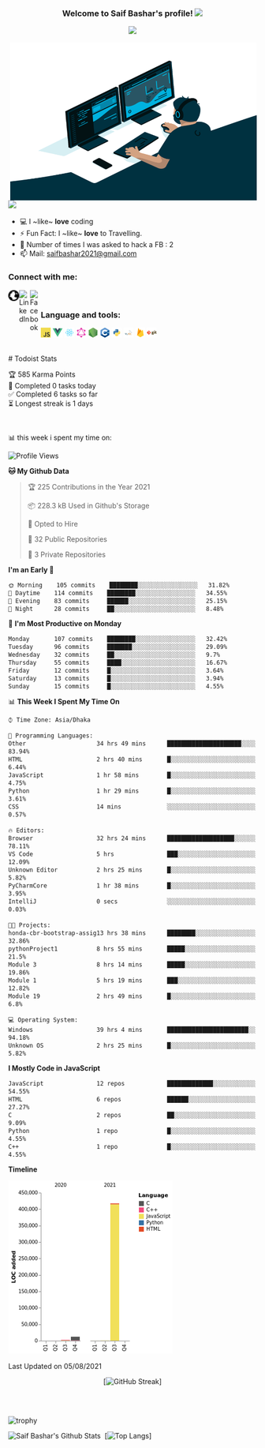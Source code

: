 <h3 align="center">
  Welcome to Saif Bashar's profile!
  <img src="https://media.giphy.com/media/hvRJCLFzcasrR4ia7z/giphy.gif" width="28">
</h3>
<p align="center">
  <a href="https://github.com/saifbashar"><img src="https://readme-typing-svg.herokuapp.com/?lines=Full-stack%20web%20and%20app%20developer;Self-taught%20UI%2FUX%20Designer;2%2B%20years%20of%20coding%20experience;Always%20learning%20new%20things&center=true&width=380&height=45"></a>
</p>


<img align="right" alt="GIF" src="https://raw.githubusercontent.com/saifbashar/saifbashar/main/code.gif" width="500" height="320" />

  
![](https://komarev.com/ghpvc/?username=saifbashar&color=green&style=flat-square&label=PROFILE+VIEWS)



  
  

- 💻 I ~like~ **love** coding
- ⚡ Fun Fact: I ~like~ **love** to Travelling.
- 🏅 Number of times I was asked to hack a FB : 2
- 📫 Mail: saifbashar2021@gmail.com

 
<!-- - Usesless Stats:
 👯 I have successfully worked on production level projects regarding android, web and backend.
currently perfecting my skills with ReactJS and Android MVVM Architecture.


-->
 ### Connect with me:

[<img align="left" alt="" width="22px" src="https://raw.githubusercontent.com/iconic/open-iconic/master/svg/globe.svg" />][website]
[<img align="left" alt="LinkedIn" width="22px" src="https://cdn.jsdelivr.net/npm/simple-icons@v3/icons/linkedin.svg" />][linkedin]
[<img align="left" alt="Facebook" width="22px" src="https://cdn.jsdelivr.net/npm/simple-icons@v3/icons/facebook.svg" />][facebook]


<br /> 


 ### Language and tools:

<code><img height="20" src="https://raw.githubusercontent.com/github/explore/80688e429a7d4ef2fca1e82350fe8e3517d3494d/topics/javascript/javascript.png"></code>
<code><img height="20" src="https://raw.githubusercontent.com/github/explore/80688e429a7d4ef2fca1e82350fe8e3517d3494d/topics/vue/vue.png"></code>
<code><img height="20" src="https://raw.githubusercontent.com/github/explore/80688e429a7d4ef2fca1e82350fe8e3517d3494d/topics/react/react.png"></code>
<code><img height="20" src="https://raw.githubusercontent.com/github/explore/5c058a388828bb5fde0bcafd4bc867b5bb3f26f3/topics/graphql/graphql.png"></code>
<code><img height="20" src="https://raw.githubusercontent.com/github/explore/80688e429a7d4ef2fca1e82350fe8e3517d3494d/topics/nodejs/nodejs.png"></code>
<code><img height="20" src="https://raw.githubusercontent.com/github/explore/80688e429a7d4ef2fca1e82350fe8e3517d3494d/topics/cpp/cpp.png"></code>
<code><img height="20" src="https://raw.githubusercontent.com/github/explore/80688e429a7d4ef2fca1e82350fe8e3517d3494d/topics/python/python.png"></code>
<code><img height="20" src="https://raw.githubusercontent.com/github/explore/80688e429a7d4ef2fca1e82350fe8e3517d3494d/topics/mysql/mysql.png"></code>
<code><img height="20" src="https://raw.githubusercontent.com/github/explore/80688e429a7d4ef2fca1e82350fe8e3517d3494d/topics/firebase/firebase.png"></code>
<code><img height="20" src="https://raw.githubusercontent.com/github/explore/80688e429a7d4ef2fca1e82350fe8e3517d3494d/topics/git/git.png"></code>

  
  


<br />
# Todoist Stats

<!-- TODO-IST:START -->
🏆  585 Karma Points           
🌸  Completed 0 tasks today           
✅  Completed 6 tasks so far           
⏳  Longest streak is 1 days
<!-- TODO-IST:END -->
<br />

📊 this week i spent my time on:
<br />

<!--START_SECTION:waka-->
![Profile Views](http://img.shields.io/badge/Profile%20Views-24-blue)

**🐱 My Github Data** 

> 🏆 225 Contributions in the Year 2021
 > 
> 📦 228.3 kB Used in Github's Storage 
 > 
> 💼 Opted to Hire
 > 
> 📜 32 Public Repositories 
 > 
> 🔑 3 Private Repositories  
 > 
**I'm an Early 🐤** 

```text
🌞 Morning    105 commits    ████████░░░░░░░░░░░░░░░░░   31.82% 
🌆 Daytime    114 commits    ████████░░░░░░░░░░░░░░░░░   34.55% 
🌃 Evening    83 commits     ██████░░░░░░░░░░░░░░░░░░░   25.15% 
🌙 Night      28 commits     ██░░░░░░░░░░░░░░░░░░░░░░░   8.48%

```
📅 **I'm Most Productive on Monday** 

```text
Monday       107 commits    ████████░░░░░░░░░░░░░░░░░   32.42% 
Tuesday      96 commits     ███████░░░░░░░░░░░░░░░░░░   29.09% 
Wednesday    32 commits     ██░░░░░░░░░░░░░░░░░░░░░░░   9.7% 
Thursday     55 commits     ████░░░░░░░░░░░░░░░░░░░░░   16.67% 
Friday       12 commits     █░░░░░░░░░░░░░░░░░░░░░░░░   3.64% 
Saturday     13 commits     █░░░░░░░░░░░░░░░░░░░░░░░░   3.94% 
Sunday       15 commits     █░░░░░░░░░░░░░░░░░░░░░░░░   4.55%

```


📊 **This Week I Spent My Time On** 

```text
⌚︎ Time Zone: Asia/Dhaka

💬 Programming Languages: 
Other                    34 hrs 49 mins      █████████████████████░░░░   83.94% 
HTML                     2 hrs 40 mins       █░░░░░░░░░░░░░░░░░░░░░░░░   6.44% 
JavaScript               1 hr 58 mins        █░░░░░░░░░░░░░░░░░░░░░░░░   4.75% 
Python                   1 hr 29 mins        █░░░░░░░░░░░░░░░░░░░░░░░░   3.61% 
CSS                      14 mins             ░░░░░░░░░░░░░░░░░░░░░░░░░   0.57%

🔥 Editors: 
Browser                  32 hrs 24 mins      ███████████████████░░░░░░   78.11% 
VS Code                  5 hrs               ███░░░░░░░░░░░░░░░░░░░░░░   12.09% 
Unknown Editor           2 hrs 25 mins       █░░░░░░░░░░░░░░░░░░░░░░░░   5.82% 
PyCharmCore              1 hr 38 mins        █░░░░░░░░░░░░░░░░░░░░░░░░   3.95% 
IntelliJ                 0 secs              ░░░░░░░░░░░░░░░░░░░░░░░░░   0.03%

🐱‍💻 Projects: 
honda-cbr-bootstrap-assig13 hrs 38 mins      ████████░░░░░░░░░░░░░░░░░   32.86% 
pythonProject1           8 hrs 55 mins       █████░░░░░░░░░░░░░░░░░░░░   21.5% 
Module 3                 8 hrs 14 mins       █████░░░░░░░░░░░░░░░░░░░░   19.86% 
Module 1                 5 hrs 19 mins       ███░░░░░░░░░░░░░░░░░░░░░░   12.82% 
Module 19                2 hrs 49 mins       █░░░░░░░░░░░░░░░░░░░░░░░░   6.8%

💻 Operating System: 
Windows                  39 hrs 4 mins       ███████████████████████░░   94.18% 
Unknown OS               2 hrs 25 mins       █░░░░░░░░░░░░░░░░░░░░░░░░   5.82%

```

**I Mostly Code in JavaScript** 

```text
JavaScript               12 repos            █████████████░░░░░░░░░░░░   54.55% 
HTML                     6 repos             ██████░░░░░░░░░░░░░░░░░░░   27.27% 
C                        2 repos             ██░░░░░░░░░░░░░░░░░░░░░░░   9.09% 
Python                   1 repo              █░░░░░░░░░░░░░░░░░░░░░░░░   4.55% 
C++                      1 repo              █░░░░░░░░░░░░░░░░░░░░░░░░   4.55%

```


**Timeline**

![Chart not found](https://raw.githubusercontent.com/saifbashar/saifbashar/main/charts/bar_graph.png) 


 Last Updated on 05/08/2021
<!--END_SECTION:waka-->

<div align="center">
  

[![GitHub Streak](https://github-readme-streak-stats.herokuapp.com?user=saifbashar&theme=synthwave)]
  </div>
  
<br /><br />



  ![trophy](https://github-profile-trophy.vercel.app/?username=saifbashar&theme=juicyfresh&no-frame=true&row=1&&margin-w=20&no-bg=true)

  
<img align="left" alt="Saif Bashar's Github Stats" src="https://github-readme-stats.vercel.app/api?username=saifbashar&show_icons=true" />    &nbsp;
[![Top Langs](https://github-readme-stats.vercel.app/api/top-langs?username=saifbashar&count_private=true&show_icons=true)]
  </div>

  



[website]: https://saifbashar.wordpress.com/
[facebook]: https://www.facebook.com/yepitssaif/
[linkedin]:https://www.linkedin.com/in/saifbashar/
<br/>
<br/>


